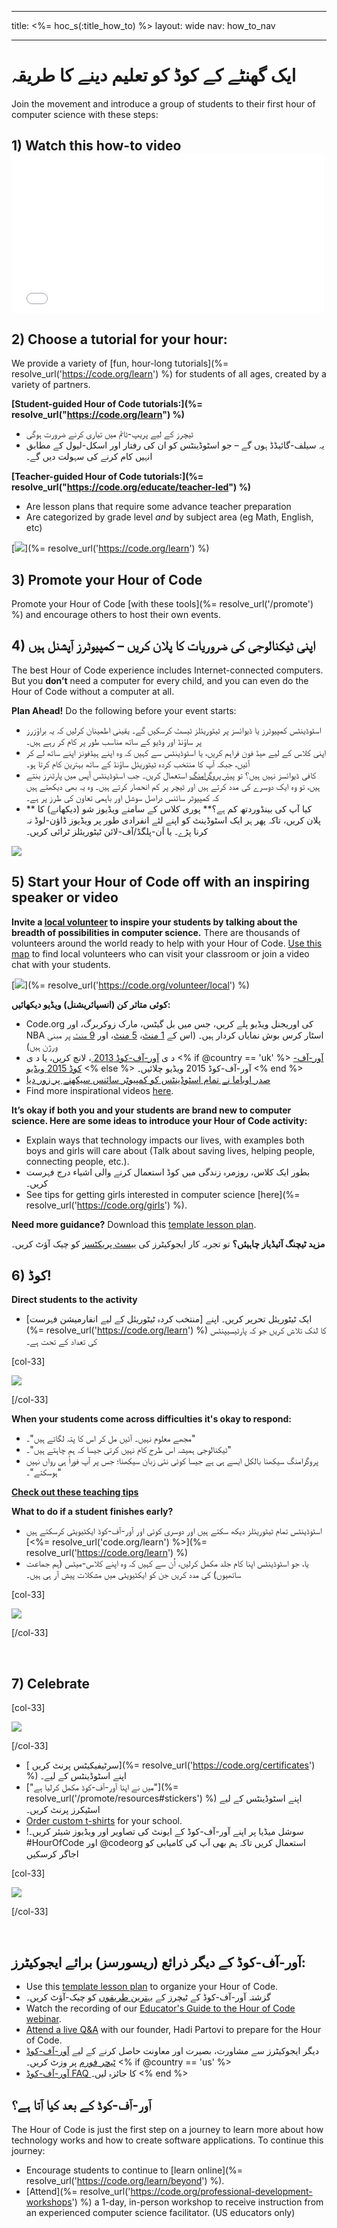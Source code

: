 * * *

title: <%= hoc_s(:title_how_to) %> layout: wide nav: how_to_nav

* * *

# ایک گھنٹے کے کوڈ کو تعلیم دینے کا طریقہ

Join the movement and introduce a group of students to their first hour of computer science with these steps:

## 1) Watch this how-to video <iframe width="500" height="255" src="//www.youtube.com/embed/SrnvvWDm73k" frameborder="0" allowfullscreen></iframe>
## 2) Choose a tutorial for your hour:

We provide a variety of [fun, hour-long tutorials](%= resolve_url('https://code.org/learn') %) for students of all ages, created by a variety of partners.

**[Student-guided Hour of Code tutorials:](%= resolve_url("https://code.org/learn") %)**

  * ٹیچرز کے لیے پریپ-ٹائم میں تیاری کرنے ضرورت ہوگی
  * یہ سیلف-گائیڈڈ ہوں گے – جو اسٹوڈینٹس کو ان کی رفتار اور اسکل-لیول کے مطابق انہیں کام کرنے کی سہولت دیں گے۔

**[Teacher-guided Hour of Code tutorials:](%= resolve_url("https://code.org/educate/teacher-led") %)**

  * Are lesson plans that require some advance teacher preparation
  * Are categorized by grade level *and* by subject area (eg Math, English, etc)

[![](/images/fit-700/tutorials.png)](%= resolve_url('https://code.org/learn') %)

## 3) Promote your Hour of Code

Promote your Hour of Code [with these tools](%= resolve_url('/promote') %) and encourage others to host their own events.

## 4) اپنی ٹیکنالوجی کی ضروریات کا پلان کریں – کمپیوٹرز آپشنل ہیں

The best Hour of Code experience includes Internet-connected computers. But you **don’t** need a computer for every child, and you can even do the Hour of Code without a computer at all.

**Plan Ahead!** Do the following before your event starts:

  * اسٹوڈینٹس کمپیوٹرز یا ڈیوائسز پر ٹیٹوریئلز ٹیسٹ کرسکیں گے۔ یقینی اطمینان کرلیں کہ یہ براؤزرز پر ساؤنڈ اور وڈیو کے ساتھ مناسب طور پر کام کر رہے ہیں۔
  * اپنی کلاس کے لیے ھیڈ فون فراہم کریں، یا اسٹوڈینٹس سے کہیں کہ وہ اپنے ہیڈفونز اپنے ساتھ لے کر آئیں، جبکہ آپ کا منتخب کردہ ٹیٹوریئل ساؤنڈ کے ساتھ بہترین کام کرتا ہو۔
  * کافی ڈیوائسز نہیں ہیں؟ </strong> تو [پیئر پروگرامنگ](https://www.youtube.com/watch?v=vgkahOzFH2Q) استعمال کریں۔ جب اسٹوڈینٹس آپس میں پارٹنرز بنتے ہیں، تو وہ ایک دوسرے کی مدد کرتے ہیں اور ٹیچر پر کم انحصار کرتے ہیں۔ وہ یہ بھی دیکھتے ہیں کہ کمپیوٹر سائنس دراصل سوشل اور باہمی تعاون کی طرز پر ہے۔
  * ** کیا آپ کی بینڈوردتھ کم ہے؟** پوری کلاس کے سامنے ویڈیوز شو (دیکھانے) کا پلان کریں، تاکہ پھر ہر ایک اسٹوڈینٹ کو اپنے لئے انفرادی طور پر ویڈیوز ڈاؤن-لوڈ نہ کرنا پڑے۔ یا اَن-پلگڈ/آف-لائن ٹیٹوریئلز ٹرائی کریں۔

![](/images/fit-350/group_ipad.jpg)

## 5) Start your Hour of Code off with an inspiring speaker or video

**Invite a [local volunteer](https://code.org/volunteer/local) to inspire your students by talking about the breadth of possibilities in computer science.** There are thousands of volunteers around the world ready to help with your Hour of Code. [Use this map](https://code.org/volunteer/local) to find local volunteers who can visit your classroom or join a video chat with your students.

[![](/images/fit-300/volunteer-map.png)](%= resolve_url('https://code.org/volunteer/local') %)

**کوئی متاثر کن (انسپائریشنل) ویڈیو دیکھائیں:**

  * Code.org کی اوریجنل ویڈیو پلے کریں، جس میں بل گیٹس، مارک زوکربرگ، اور NBA اسٹار کرس بوش نمایاں کردار ہیں۔ (اس کے [ 1 منٹ](https://www.youtube.com/watch?v=qYZF6oIZtfc)، [ 5 منٹ](https://www.youtube.com/watch?v=nKIu9yen5nc)، اور [ 9 منٹ](https://www.youtube.com/watch?v=dU1xS07N-FA) پر مبنی ورژن ہیں)
  * د ی [آور-آف-کوڈ 2013 ](https://www.youtube.com/watch?v=FC5FbmsH4fw)، لانچ کریں، یا د ی <% if @country == 'uk' %> [ آور-آف-کوڈ 2015 ویڈیو](https://www.youtube.com/watch?v=7L97YMYqLHc) <% else %> آور-آف-کوڈ 2015 ویڈیو</a> چلائیں۔ <% end %>
  * [صدر اوباما نے تمام اسٹوڈینٹس کو کمپیوٹر سائنس سیکھنے پر زور دیا](https://www.youtube.com/watch?v=6XvmhE1J9PY)
  * Find more inspirational videos [here](https://www.youtube.com/playlist?list=PLzdnOPI1iJNfpD8i4Sx7U0y2MccnrNZuP).

**It’s okay if both you and your students are brand new to computer science. Here are some ideas to introduce your Hour of Code activity:**

  * Explain ways that technology impacts our lives, with examples both boys and girls will care about (Talk about saving lives, helping people, connecting people, etc.).
  * بطور ایک کلاس، روزمرہ زندگی میں کوڈ استعمال کرنے والی اشیاء درج فہرست کریں۔
  * See tips for getting girls interested in computer science [here](%= resolve_url('https://code.org/girls') %).

**Need more guidance?** Download this [template lesson plan](/files/EducatorHourofCodeLessonPlanOutline.docx).

**مزید ٹیچنگ آئیڈیاز چاہیئں؟** تو تجربہ کار ایجوکیٹرز کی [بیسٹ پریکٹسز](http://www.slideshare.net/TeachCode/hour-of-code-best-practices-for-successful-educators-51273466) کو چیک آؤٹ کریں۔

## 6) کوڈ!

**Direct students to the activity**

  * ایک ٹیٹوریئل تحریر کریں۔ اپنے [منتخب کردہ ٹیٹوریئل کے لیے انفارمیشن فہرست](%= resolve_url('https://code.org/learn') %) کا لنک تلاش کریں جو کہ پارٹیسیپنٹس کی تعداد کے تحت ہے۔

[col-33]

![](/images/fit-300/group_ar.jpg)

[/col-33]

**When your students come across difficulties it's okay to respond:**

  * مجھے معلوم نہیں۔ آئیں مل کر اس کا پتہ لگاتے ہیں"۔"
  * ٹیکنالوجی ہمیشہ اس طرح کام نہیں کرتی جیسا کہ ہم چاہتے ہیں"۔"
  * پروگرامنگ سیکھنا بالکل ایسے ہی ہے جیسا کوئی نئی زبان سیکھنا؛ جس پر آپ فوراً ہی رواں نہیں ہوسکتے"۔"

**[Check out these teaching tips](http://www.code.org/files/CSTT_IntroducingCS.PDF)**

**What to do if a student finishes early?**

  * اسٹوڈینٹس تمام ٹیٹوریئلز دیکھ سکتے ہیں اور دوسری کوئی اور آور-آف-کوڈ ایکٹیویٹی کرسکتے ہیں [<%= resolve_url('code.org/learn') %>](%= resolve_url('https://code.org/learn') %)
  * یا، جو اسٹوڈینٹس اپنا کام جلد مکمل کرلیں، اُن سے کہیں کہ وہ اپنے کلاس-میٹس (ہم جماعت ساتھیوں) کی مدد کریں جن کو ایکٹیویٹی میں مشکلات پیش آر ہی ہیں۔

[col-33]

![](/images/fit-250/highschoolgirls.jpeg)

[/col-33]

<p style="clear:both">
  &nbsp;
</p>

## 7) Celebrate

[col-33]

![](/images/fit-300/boy-certificate.jpg)

[/col-33]

  * [ سرٹیفیکیٹس پرنٹ کریں](%= resolve_url('https://code.org/certificates') %) اپنے اسٹوڈینٹس کے لیے۔
  * ["میں نے اپنا آور-آف-کوڈ مکمل کرلیا ہے"](%= resolve_url('/promote/resources#stickers') %) اپنے اسٹوڈینٹس کے لیے اسٹیکرز پرنٹ کریں۔
  * [Order custom t-shirts](http://blog.code.org/post/132608499493/hour-of-code-shirts-and-more) for your school.
  * !سوشل میڈیا پر اپنے آور-آف-کوڈ کے ایونٹ کی تصاویر اور ویڈیوز شیئر کریں۔ #HourOfCode اور @codeorg استعمال کریں تاکہ ہم بھی آپ کی کامیابی کو اجاگر کرسکیں

[col-33]

![](/images/fit-260/highlight-certificates.jpg)

[/col-33]

<p style="clear:both">
  &nbsp;
</p>

## آور-آف-کوڈ کے دیگر ذرائع (ریسورسز) برائے ایجوکیٹرز:

  * Use this [template lesson plan](/files/EducatorHourofCodeLessonPlanOutline.docx) to organize your Hour of Code.
  * گزشتہ آور-آف-کوڈ کے ٹیچرز کے [بہترین طریقوں](http://www.slideshare.net/TeachCode/hour-of-code-best-practices-for-successful-educators-51273466) کو چیک-آؤٹ کریں۔ 
  * Watch the recording of our [Educator's Guide to the Hour of Code webinar](https://youtu.be/EJeMeSW2-Mw).
  * [Attend a live Q&A](http://www.eventbrite.com/e/ask-your-final-questions-and-prepare-for-the-2015-hour-of-code-with-codeorg-founder-hadi-partovi-tickets-17987437911) with our founder, Hadi Partovi to prepare for the Hour of Code.
  * دیگر ایجوکیٹرز سے مشاورت، بصیرت اور معاونت حاصل کرنے کے لیے [آور-آف-کوڈ ٹیچر فورم](http://forum.code.org/c/plc/hour-of-code) پر وزٹ کریں۔ <% if @country == 'us' %>
  * [آور-آف-کوڈ FAQ ](https://support.code.org/hc/en-us/categories/200147083-Hour-of-Code)کا جائزہ لیں۔ <% end %>

## آور-آف-کوڈ کے بعد کیا آتا ہے؟

The Hour of Code is just the first step on a journey to learn more about how technology works and how to create software applications. To continue this journey:

  * Encourage students to continue to [learn online](%= resolve_url('https://code.org/learn/beyond') %).
  * [Attend](%= resolve_url('https://code.org/professional-development-workshops') %) a 1-day, in-person workshop to receive instruction from an experienced computer science facilitator. (US educators only)